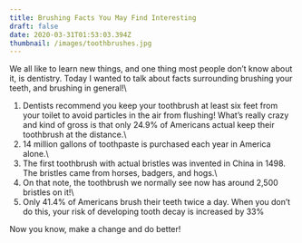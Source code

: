 ```yaml
---
title: Brushing Facts You May Find Interesting
draft: false
date: 2020-03-31T01:53:03.394Z
thumbnail: /images/toothbrushes.jpg
---
```


We all like to learn new things, and one thing most people don’t know about it, is dentistry. Today I wanted to talk about facts surrounding brushing your teeth, and brushing in general!\

1. Dentists recommend you keep your toothbrush at least six feet from your toilet to avoid particles in the air from flushing! What’s really crazy and kind of gross is that only 24.9% of Americans actual keep their toothbrush at the distance.\
2. 14 million gallons of toothpaste is purchased each year in America alone.\
3. The first toothbrush with actual bristles was invented in China in 1498. The bristles came from horses, badgers, and hogs.\
4. On that note, the toothbrush we normally see now has around 2,500 bristles on it!\
5. Only 41.4% of Americans brush their teeth twice a day. When you don’t do this, your risk of developing tooth decay is increased by 33%

Now you know, make a change and do better!

